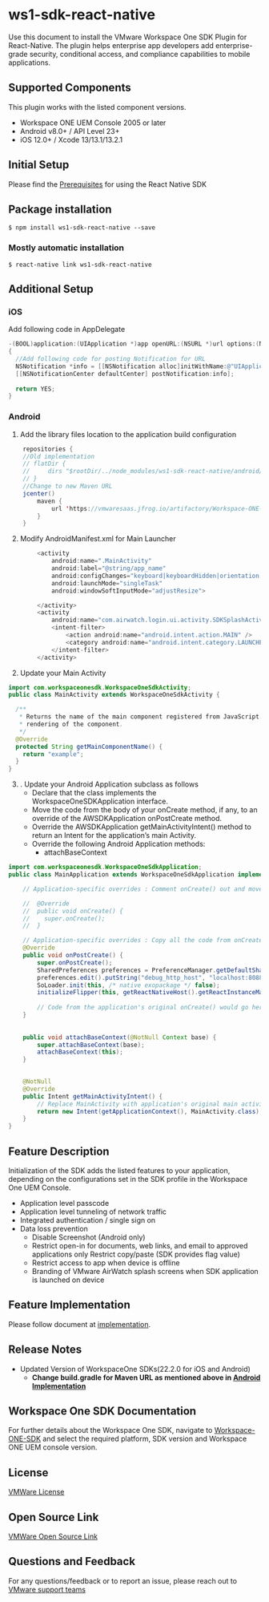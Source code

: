 # ws1-sdk-react-native
Use this document to install the VMware Workspace One SDK Plugin for React-Native. The plugin helps enterprise app developers add enterprise- grade security, conditional access, and compliance capabilities to mobile applications.

## Supported Components
This plugin works with the listed component versions.

* Workspace ONE UEM Console 2005 or later
* Android v8.0+ / API Level 23+ 
* iOS 12.0+ / Xcode 13/13.1/13.2.1


## Initial Setup
<medium>Please find the [Prerequisites](https://github.com/vmwareairwatchsdk/vmware-wsone-sdk-reactnative/blob/master/GettingStarted.md) for using the React Native SDK </medium>

## Package installation

`$ npm install ws1-sdk-react-native --save`

### Mostly automatic installation

`$ react-native link ws1-sdk-react-native`

## Additional Setup
### iOS
Add following code in AppDelegate
```objective-c
-(BOOL)application:(UIApplication *)app openURL:(NSURL *)url options:(NSDictionary<UIApplicationOpenURLOptionsKey,id> *)options
{
  //Add following code for posting Notification for URL
  NSNotification *info = [[NSNotification alloc]initWithName:@"UIApplicationOpenURLOptionsSourceApplicationKey" object:url userInfo:options];
  [[NSNotificationCenter defaultCenter] postNotification:info];
  
  return YES;
}
```

### Android

1. Add the library files location to the application build configuration
```java
    repositories {
    //Old implementation
    // flatDir {
    //     dirs "$rootDir/../node_modules/ws1-sdk-react-native/android/libs"
    // }
    //Change to new Maven URL
    jcenter()
        maven {
            url 'https://vmwaresaas.jfrog.io/artifactory/Workspace-ONE-Android-SDK/'
        }
    }
```

2. Modify AndroidManifest.xml for Main Launcher
```java
        <activity
            android:name=".MainActivity"
            android:label="@string/app_name"
            android:configChanges="keyboard|keyboardHidden|orientation|screenSize|uiMode"
            android:launchMode="singleTask"
            android:windowSoftInputMode="adjustResize">

        </activity>
        <activity
            android:name="com.airwatch.login.ui.activity.SDKSplashActivity" android:label="@string/app_name">
            <intent-filter>
                <action android:name="android.intent.action.MAIN" />
                <category android:name="android.intent.category.LAUNCHER" /> 
            </intent-filter>
        </activity>
```
2. Update your Main Activity 
```java
import com.workspaceonesdk.WorkspaceOneSdkActivity;
public class MainActivity extends WorkspaceOneSdkActivity {

  /**
   * Returns the name of the main component registered from JavaScript. This is used to schedule
   * rendering of the component.
   */
  @Override
  protected String getMainComponentName() {
    return "example";
  }
}
```
3. . Update your Android Application subclass as follows 
    -  Declare that the class implements the WorkspaceOneSDKApplication interface.
    -  Move the code from the body of your onCreate method, if any, to an override of the AWSDKApplication onPostCreate method.
    -  Override the AWSDKApplication getMainActivityIntent() method to return an Intent for the application’s main Activity.
    -  Override the following Android Application methods: 
        - attachBaseContext

```java
import com.workspaceonesdk.WorkspaceOneSdkApplication;
public class MainApplication extends WorkspaceOneSdkApplication implements ReactApplication {

    // Application-specific overrides : Comment onCreate() out and move the code to onPostCreate()

    //  @Override
    //  public void onCreate() {
    //    super.onCreate();
    //  }

    // Application-specific overrides : Copy all the code from onCreate() to onPostCreate()
    @Override
    public void onPostCreate() {
        super.onPostCreate();
        SharedPreferences preferences = PreferenceManager.getDefaultSharedPreferences(getApplicationContext());
        preferences.edit().putString("debug_http_host", "localhost:8088").apply();
        SoLoader.init(this, /* native exopackage */ false);
        initializeFlipper(this, getReactNativeHost().getReactInstanceManager());
        
        // Code from the application's original onCreate() would go here
    }
    
    
    public void attachBaseContext(@NotNull Context base) {
        super.attachBaseContext(base);
        attachBaseContext(this);
    }

    
    @NotNull
    @Override
    public Intent getMainActivityIntent() {
        // Replace MainActivity with application's original main activity
        return new Intent(getApplicationContext(), MainActivity.class);
    }
}
```

## Feature Description
Initialization of the SDK adds the listed features to your application, depending on the configurations set in the SDK profile in the Workspace One UEM Console.

* Application level passcode
* Application level tunneling of network traffic
* Integrated authentication / single sign on
* Data loss prevention
    * Disable Screenshot (Android only)
    * Restrict open-in for documents, web links, and email to approved applications only Restrict copy/paste (SDK provides flag value)
    * Restrict access to app when device is offline
    * Branding of VMware AirWatch splash screens when SDK application is launched on device

 ## Feature Implementation
 Please follow document at [implementation](https://github.com/vmwareairwatchsdk/vmware-wsone-sdk-reactnative/blob/master/GettingStarted.md).

## Release Notes
* Updated Version of WorkspaceOne SDKs(22.2.0 for iOS and Android)
    * **Change build.gradle for Maven URL as mentioned above in [Android Implementation](#Android)**

## Workspace One SDK Documentation
For further details about the Workspace One SDK, navigate to [Workspace-ONE-SDK](https://my.workspaceone.com/products/Workspace-ONE-SDK) and select the required platform, SDK version and Workspace ONE UEM console version.

## License
[VMWare License](https://code.vmware.com/docs/12215/VMwareWorkspaceONESoftwareDevelopmentKitLicenseAgreement.pdf)

## Open Source Link
[VMWare Open Source Link](https://www.vmware.com/content/dam/aw-microsites/open-source/assets/open_source_license_VMware_Workspace_ONE_SDK_for_React_Native_1.2.0_GA.txt)


## Questions and Feedback
For any questions/feedback or to report an issue, please reach out to [VMware support teams](https://secure.workspaceone.com/login)
